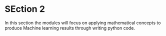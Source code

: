 # SEction 2  

In this section the modules will focus on applying mathematical concepts to
produce Machine learning results through writing python code. 
